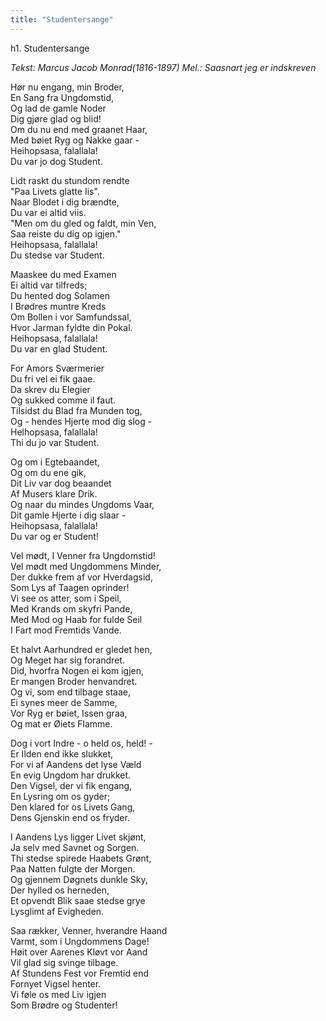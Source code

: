 ```yaml
---
title: "Studentersange"
---
```


h1. Studentersange

_Tekst: Marcus Jacob Monrad(1816-1897)_
_Mel.: Saasnart jeg er indskreven_

Hør nu engang, min Broder,  
En Sang fra Ungdomstid,  
Og lad de gamle Noder  
Dig gjøre glad og blid!  
Om du nu end med graanet Haar,  
Med bøiet Ryg og Nakke gaar -  
Heihopsasa, falallala!  
Du var jo dog Student.  

Lidt raskt du stundom rendte  
"Paa Livets glatte Iis".  
Naar Blodet i dig brændte,  
Du var ei altid viis.  
"Men om du gled og faldt, min Ven,  
Saa reiste du dig op igjen."  
Heihopsasa, falallala!  
Du stedse var Student.  

Maaskee du med Examen  
Ei altid var tilfreds;  
Du hented dog Solamen  
I Brødres muntre Kreds  
Om Bollen i vor Samfundssal,  
Hvor Jarman fyldte din Pokal.  
Heihopsasa, falallala!  
Du var en glad Student.  

For Amors Sværmerier  
Du fri vel ei fik gaae.  
Da skrev du Elegier  
Og sukked comme il faut.  
Tilsidst du Blad fra Munden tog,  
Og - hendes Hjerte mod dig slog -  
Helhopsasa, falallala!  
Thi du jo var Student.  

Og om i Egtebaandet,  
Og om du ene gik,  
Dit Liv var dog beaandet  
Af Musers klare Drik.  
Og naar du mindes Ungdoms Vaar,  
Dit gamle Hjerte i dig slaar -  
Heihopsasa, falallala!  
Du var og er Student!  

Vel mødt, I Venner fra Ungdomstid!  
Vel mødt med Ungdommens Minder,  
Der dukke frem af vor Hverdagsid,  
Som Lys af Taagen oprinder!  
Vi see os atter, som i Speil,  
Med Krands om skyfri Pande,  
Med Mod og Haab for fulde Seil  
I Fart mod Fremtids Vande.  

Et halvt Aarhundred er gledet hen,  
Og Meget har sig forandret.  
Did, hvorfra Nogen ei kom igjen,  
Er mangen Broder henvandret.  
Og vi, som end tilbage staae,  
Ei synes meer de Samme,  
Vor Ryg er bøiet, Issen graa,  
Og mat er Øiets Flamme.  

Dog i vort Indre - o held os, held! -    
Er Ilden end ikke slukket,    
For vi af Aandens det lyse Væld  
En evig Ungdom har drukket.  
Den Vigsel, der vi fik engang,  
En Lysring om os gyder;  
Den klared for os Livets Gang,  
Dens Gjenskin end os fryder.  

I Aandens Lys ligger Livet skjønt,  
Ja selv med Savnet og Sorgen.  
Thi stedse spirede Haabets Grønt,  
Paa Natten fulgte der Morgen.  
Og gjennem Døgnets dunkle Sky,  
Der hylled os herneden,  
Et opvendt Blik saae stedse grye  
Lysglimt af Evigheden.  

Saa rækker, Venner, hverandre Haand  
Varmt, som i Ungdommens Dage!  
Høit over Aarenes Kløvt vor Aand  
Vil glad sig svinge tilbage.  
Af Stundens Fest vor Fremtid end  
Fornyet Vigsel henter.  
Vi føle os med Liv igjen  
Som Brødre og Studenter!  
